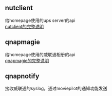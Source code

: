 ## nutclient    
给homepage使用的ups server的api    
[nutclient的完整说明](./plugins/nutclient/nutclient.md)    
## qnapmagie    
给homepage使用的威联通相册的api    
[qnapmagie的完整说明](./plugins/qnapmagie/qnapmagie.md)    
## qnapnotify   
接收威联通的syslog，通过moviepilot的通知功能发送